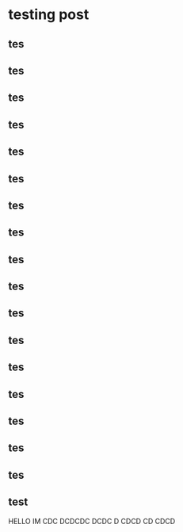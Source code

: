 # testing post
## tes
## tes
## tes
## tes
## tes
## tes
## tes
## tes
## tes
## tes
## tes
## tes
## tes
## tes
## tes
## tes
## tes
## test
HELLO
IM CDC DCDCDC DCDC D CDCD CD CDCD
